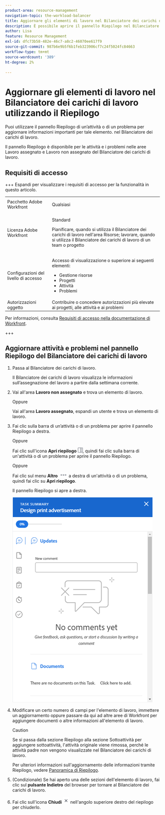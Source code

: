 ```yaml
---
product-area: resource-management
navigation-topic: the-workload-balancer
title: Aggiornare gli elementi di lavoro nel Bilanciatore dei carichi di lavoro utilizzando il Riepilogo
description: È possibile aprire il pannello Riepilogo nel Bilanciatore dei carichi di lavoro per aggiornare gli elementi di lavoro nelle aree Lavoro assegnato e Lavoro non assegnato.
author: Lisa
feature: Resource Management
exl-id: dfc73b58-482e-46c7-a8c2-46070ee617f9
source-git-commit: 987b6e9b5f6b1feb323906cf7c24f5024fc84663
workflow-type: tm+mt
source-wordcount: '389'
ht-degree: 2%

---
```


# Aggiornare gli elementi di lavoro nel Bilanciatore dei carichi di lavoro utilizzando il Riepilogo

Puoi utilizzare il pannello Riepilogo di un’attività o di un problema per aggiornare informazioni importanti per tale elemento. nel Bilanciatore dei carichi di lavoro.

Il pannello Riepilogo è disponibile per le attività e i problemi nelle aree Lavoro assegnato e Lavoro non assegnato del Bilanciatore dei carichi di lavoro.

## Requisiti di accesso

+++ Espandi per visualizzare i requisiti di accesso per la funzionalità in questo articolo.

<table style="table-layout:auto"> 
 <col> 
 <col> 
 <tbody> 
  <tr> 
   <td>Pacchetto Adobe Workfront</td> 
   <td><p>Qualsiasi</p></td>
  </tr>
  <tr> 
   <td>Licenza Adobe Workfront</td> 
   <td><p>Standard</p>
       <p>Pianificare, quando si utilizza il Bilanciatore dei carichi di lavoro nell'area Risorse; lavorare, quando si utilizza il Bilanciatore dei carichi di lavoro di un team o progetto</p></td>
  </tr>
  <tr> 
   <td>Configurazioni del livello di accesso</td> 
   <td> <p>Accesso di visualizzazione o superiore ai seguenti elementi:</p> 
    <ul> 
     <li>Gestione risorse</li> 
     <li>Progetti</li> 
     <li>Attività</li> 
     <li>Problemi</li> 
    </ul>
   </td> 
  </tr> 
  <tr> 
   <td>Autorizzazioni oggetto</td> 
   <td>Contribuire o concedere autorizzazioni più elevate ai progetti, alle attività e ai problemi</td> 
  </tr> 
 </tbody> 
</table>

Per informazioni, consulta [Requisiti di accesso nella documentazione di Workfront](/help/quicksilver/administration-and-setup/add-users/access-levels-and-object-permissions/access-level-requirements-in-documentation.md).

+++

## Aggiornare attività e problemi nel pannello Riepilogo del Bilanciatore dei carichi di lavoro

1. Passa al Bilanciatore dei carichi di lavoro.

   Il Bilanciatore dei carichi di lavoro visualizza le informazioni sull’assegnazione del lavoro a partire dalla settimana corrente.

1. Vai all&#39;area **Lavoro non assegnato** e trova un elemento di lavoro.

   Oppure

   Vai all&#39;area **Lavoro assegnato**, espandi un utente e trova un elemento di lavoro.

1. Fai clic sulla barra di un’attività o di un problema per aprire il pannello Riepilogo a destra.

   Oppure

   Fai clic sull&#39;icona **Apri riepilogo** ![Apri riepilogo](assets/summary-panel-icon.png), quindi fai clic sulla barra di un&#39;attività o di un problema per aprire il pannello Riepilogo.

   Oppure

   Fai clic sul menu **Altro** ![Icona Altro](assets/more-icon.png) a destra di un&#39;attività o di un problema, quindi fai clic su **Apri riepilogo**.

   Il pannello Riepilogo si apre a destra.

   ![Pannello di riepilogo](assets/summary-panel-task-wb-new-comments.png)

1. Modificare un certo numero di campi per l&#39;elemento di lavoro, immettere un aggiornamento oppure passare da qui ad altre aree di Workfront per aggiungere documenti o altre informazioni all&#39;elemento di lavoro.

   >[!CAUTION]
   >
   >Se si passa dalla sezione Riepilogo alla sezione Sottoattività per aggiungere sottoattività, l&#39;attività originale viene rimossa, perché le attività padre non vengono visualizzate nel Bilanciatore dei carichi di lavoro.

   Per ulteriori informazioni sull&#39;aggiornamento delle informazioni tramite Riepilogo, vedere [Panoramica di Riepilogo](../../workfront-basics/the-new-workfront-experience/summary-overview.md).

1. (Condizionale) Se hai aperto una delle sezioni dell&#39;elemento di lavoro, fai clic sul **pulsante Indietro** del browser per tornare al Bilanciatore dei carichi di lavoro.
1. Fai clic sull&#39;icona **Chiudi** ![Chiudi](assets/close-icon.png) nell&#39;angolo superiore destro del riepilogo per chiuderlo.
